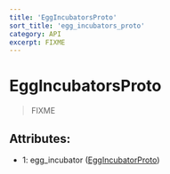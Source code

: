 ```yaml
---
title: 'EggIncubatorsProto'
sort_title: 'egg_incubators_proto'
category: API
excerpt: FIXME
---
```


# EggIncubatorsProto

> FIXME

## Attributes:

- 1: egg_incubator ([EggIncubatorProto](../EggIncubatorProto/)) 
